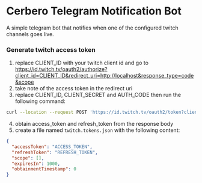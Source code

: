 # Cerbero Telegram Notification Bot
A simple telegram bot that notifies when one of the configured twitch channels goes live.

### Generate twitch access token

1) replace CLIENT_ID with your twitch client id and go to https://id.twitch.tv/oauth2/authorize?client_id=CLIENT_ID&redirect_uri=http://localhost&response_type=code&scope
2) take note of the access token in the redirect uri
3) replace CLIENT_ID, CLIENT_SECRET and AUTH_CODE then run the following command:
```bash
curl --location --request POST 'https://id.twitch.tv/oauth2/token?client_id=CLIENT_ID&client_secret=CLIENT_SECRET&redirect_uri=http%3A%2F%2Flocalhost&grant_type=authorization_code&code=AUTH_CODE'
```
4) obtain access_token and refresh_token from the response body
5) create a file named `twitch.tokens.json` with the following content:
```json
{
  "accessToken": "ACCESS_TOKEN",
  "refreshToken": "REFRESH_TOKEN",
  "scope": [],
  "expiresIn": 1000,
  "obtainmentTimestamp": 0
}
```